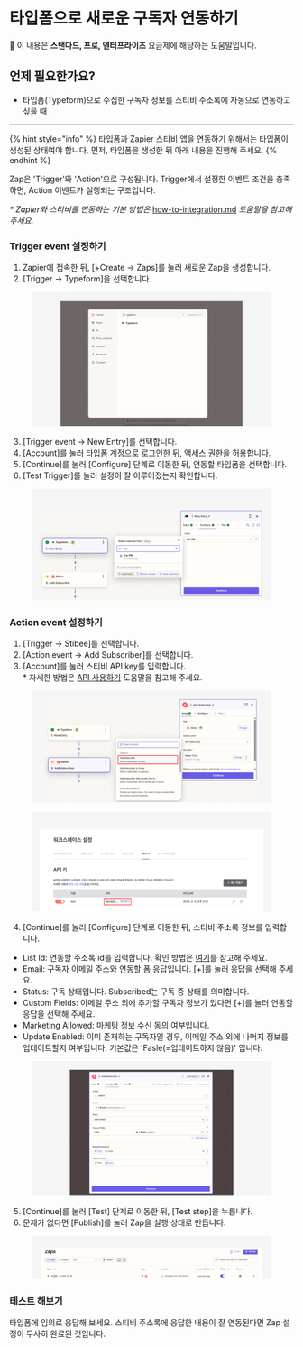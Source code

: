 # 타입폼으로 새로운 구독자 연동하기

💬 이 내용은 **스탠다드, 프로, 엔터프라이즈** 요금제에 해당하는 도움말입니다.

## 언제 필요한가요?

* 타입폼(Typeform)으로 수집한 구독자 정보를 스티비 주소록에 자동으로 연동하고 싶을 때

***

{% hint style="info" %}
타입폼과 Zapier 스티비 앱을 연동하기 위해서는 타입폼이 생성된 상태여야 합니다. 먼저, 타입폼을 생성한 뒤 아래 내용을 진행해 주세요.
{% endhint %}

Zap은 'Trigger'와 'Action'으로 구성됩니다. Trigger에서 설정한 이벤트 조건을 충족하면, Action 이벤트가 실행되는 구조입니다.

_\* Zapier와 스티비를 연동하는 기본 방법은_ [how-to-integration.md](../integration/zapier/how-to-integration.md "mention") _도움말을 참고해 주세요._



### Trigger event 설정하기

1. Zapier에 접속한 뒤, \[+Create → Zaps]를 눌러 새로운 Zap을 생성합니다.
2. \[Trigger → Typeform]을 선택합니다.

<figure><img src="../.gitbook/assets/Zapier 타입폼 1.png" alt=""><figcaption></figcaption></figure>



3. \[Trigger event → New Entry]를 선택합니다.
4. \[Account]를 눌러 타입폼 계정으로 로그인한 뒤, 액세스 권한을 허용합니다.
5. \[Continue]를 눌러 \[Configure] 단계로 이동한 뒤, 연동할 타입폼을 선택합니다.
6. \[Test Trigger]를 눌러 설정이 잘 이루어졌는지 확인합니다.

<figure><img src="../.gitbook/assets/Zapier 타입폼 2 (1).png" alt=""><figcaption></figcaption></figure>



### Action event 설정하기

1. \[Trigger → Stibee]를 선택합니다.
2. \[Action event → Add Subscriber]를 선택합니다.
3. \[Account]를 눌러 스티비 API key를 입력합니다.
   \
   \* 자세한 방법은 [API 사용하기](../api-webhook/api.md#id-1-api-1) 도움말을 참고해 주세요.

<figure><img src="../.gitbook/assets/Zapier 타입폼 3.png" alt=""><figcaption></figcaption></figure>

<figure><img src="../.gitbook/assets/Zapier 스티비 앱 연동하기5.png" alt=""><figcaption></figcaption></figure>



4. \[Continue]를 눌러 \[Configure] 단계로 이동한 뒤, 스티비 주소록 정보를 입력합니다.

* List Id: 연동할 주소록 id를 입력합니다. 확인 방법은 [여기](https://help.stibee.com/api-webhook/api#listid-id)를 참고해 주세요.
* Email: 구독자 이메일 주소와 연동할 폼 응답입니다. \[+]를 눌러 응답을 선택해 주세요.
* Status: 구독 상태입니다. Subscribed는 구독 중 상태를 의미합니다.
* Custom Fields: 이메일 주소 외에 추가할 구독자 정보가 있다면 \[+]를 눌러 연동할 응답을 선택해 주세요.
* Marketing Allowed: 마케팅 정보 수신 동의 여부입니다.
* Update Enabled: 이미 존재하는 구독자일 경우, 이메일 주소 외에 나머지 정보를 업데이트할지 여부입니다. 기본값은 'Fasle(=업데이트하지 않음)' 입니다.

<figure><img src="../.gitbook/assets/Zapier 타입폼 4.png" alt=""><figcaption></figcaption></figure>



5. \[Continue]를 눌러 \[Test] 단계로 이동한 뒤, \[Test step]을 누릅니다.
6. 문제가 없다면 \[Publish]를 눌러 Zap을 실행 상태로 만듭니다.

<figure><img src="../.gitbook/assets/Zapier 타입폼 5.png" alt=""><figcaption></figcaption></figure>



### 테스트 해보기

타입폼에 임의로 응답해 보세요. 스티비 주소록에 응답한 내용이 잘 연동된다면 Zap 설정이 무사히 완료된 것입니다.
